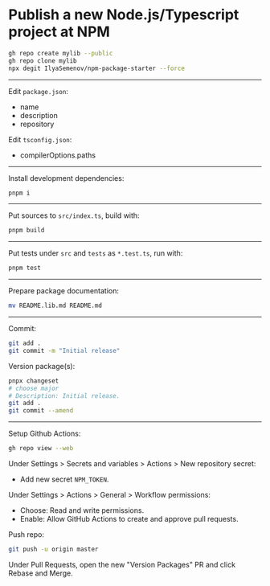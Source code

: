 # Publish a new Node.js/Typescript project at NPM

```sh
gh repo create mylib --public
gh repo clone mylib
npx degit IlyaSemenov/npm-package-starter --force
```

---

Edit `package.json`:

- name
- description
- repository

Edit `tsconfig.json`:

- compilerOptions.paths

---

Install development dependencies:

```sh
pnpm i
```

---

Put sources to `src/index.ts`, build with:

```sh
pnpm build
```

---

Put tests under `src` and `tests` as `*.test.ts`, run with:

```sh
pnpm test
```

---

Prepare package documentation:

```sh
mv README.lib.md README.md
```

---

Commit:

```sh
git add .
git commit -m "Initial release"
```

Version package(s):

```sh
pnpx changeset
# choose major
# Description: Initial release.
git add .
git commit --amend
```

---

Setup Github Actions:

```sh
gh repo view --web
```

Under Settings > Secrets and variables > Actions > New repository secret:

- Add new secret `NPM_TOKEN`.

Under Settings > Actions > General > Workflow permissions:

- Choose: Read and write permissions.
- Enable: Allow GitHub Actions to create and approve pull requests.

Push repo:

```sh
git push -u origin master
```

Under Pull Requests, open the new "Version Packages" PR and click Rebase and Merge.
